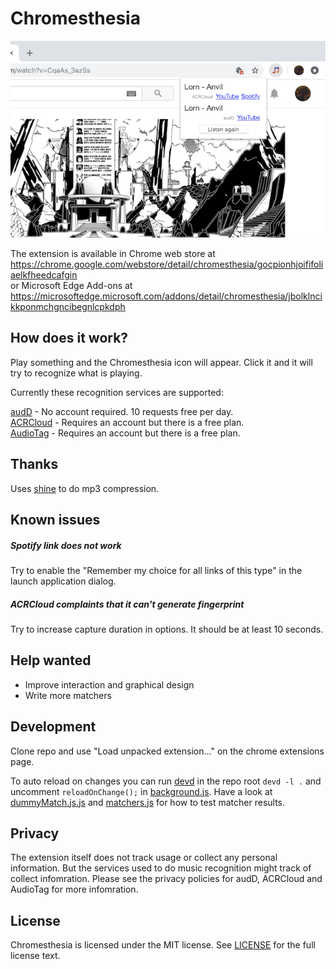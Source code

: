 # Chromesthesia

![](assets/demo.png)

The extension is available in Chrome web store at 
https://chrome.google.com/webstore/detail/chromesthesia/gocpionhjoififoliaelkfheedcafgin  
or Microsoft Edge Add-ons at  
https://microsoftedge.microsoft.com/addons/detail/chromesthesia/jbolklncikkponmchgncibegnlcpkdph

## How does it work?

Play something and the Chromesthesia icon will appear.
Click it and it will try to recognize what is playing.

Currently these recognition services are supported:

[audD](https://audd.io) - No account required. 10 requests free per day.  
[ACRCloud](https://www.acrcloud.com) - Requires an account but there is a
free plan.  
[AudioTag](https://audiotag.info) - Requires an account but there is a
free plan.

## Thanks

Uses [shine](https://github.com/toots/shine) to do mp3 compression.

## Known issues

##### Spotify link does not work

Try to enable the "Remember my choice for all links of this type" in the
launch application dialog.

##### ACRCloud complaints that it can't generate fingerprint

Try to increase capture duration in options. It should be at least 10 seconds.

## Help wanted

- Improve interaction and graphical design
- Write more matchers

## Development

Clone repo and use "Load unpacked extension..." on the chrome extensions page.

To auto reload on changes you can run [devd](https://github.com/cortesi/devd) in
the repo root `devd -l .` and uncomment `reloadOnChange();` in [background.js](src/background.js).
Have a look at [dummyMatch.js.js](src/dummyMatch.js) and
[matchers.js](src/matchers.js) for how to test matcher results.

## Privacy

The extension itself does not track usage or collect any personal information. But the services
used to do music recognition might track of collect infomration. Please see the privacy
policies for audD, ACRCloud and AudioTag for more infomration.

## License

Chromesthesia is licensed under the MIT license. See [LICENSE](LICENSE) for the
full license text.
